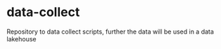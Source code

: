 # data-collect
Repository to data collect scripts, further the data will be used in a data lakehouse
